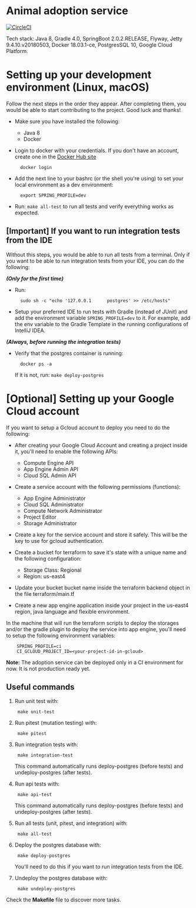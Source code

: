 # Animal adoption service

[![CircleCI](https://circleci.com/gh/rescued-animals-platform/adoption-service.svg?style=svg)](https://circleci.com/gh/rescued-animals-platform/adoption-service)


Tech stack: Java 8, Gradle 4.0, SpringBoot 2.0.2.RELEASE, Flyway, Jetty 9.4.10.v20180503, Docker 18.03.1-ce, PostgresSQL 10, Google Cloud Platform.

# Setting up your development environment (Linux, macOS)

Follow the next steps in the order they appear. After completing them, you would be able to start contributing to the project. Good luck and thanks!

- Make sure you have installed the following:
    - Java 8
    - Docker
    
- Login to docker with your credentials. If you don't have an account, create one in the [Docker Hub site](https://hub.docker.com/)

        docker login

- Add the next line to your bashrc (or the shell you're using) to set your local environment as a dev environment:

        export SPRING_PROFILE=dev
 
- Run: `make all-test` to run all tests and verify everything works as expected.

## [Important] If you want to run integration tests from the IDE

Without this steps, you would be able to run all tests from a terminal. Only if you want to be able to run integration tests from your IDE, you can do the following:

_**(Only for the first time)**_
  
- Run:
        
        sudo sh -c "echo '127.0.0.1      postgres' >> /etc/hosts"
        
- Setup your preferred IDE to run tests with Gradle (instead of JUnit) and add the environment variable `SPRING_PROFILE=dev` to it. For example, add the env variable to the Gradle Template in the running configurations of IntelliJ IDEA.

_**(Always, before running the integration tests)**_

- Verify that the postgres container is running:

        docker ps -a    
  
  If it is not, run: `make deploy-postgres`
  
 
# [Optional] Setting up your Google Cloud account

If you want to setup a Gcloud account to deploy you need to do the following:

- After creating your Google Cloud Account and creating a project inside it, you'll need to enable the following APIs:
    - Compute Engine API
    - App Engine Admin API
    - Cloud SQL Admin API
    
- Create a service account with the following permissions (functions):
    - App Engine Administrator
    - Cloud SQL Administrator
    - Compute Network Administrator
    - Project Editor
    - Storage Administrator
    
- Create a key for the service account and store it safely. This will be the key to use for gcloud authentication.
    
-  Create a bucket for terraform to save it's state with a unique name and the following configuration:
    - Storage Class: Regional
    - Region: us-east4
    
- Update your bucket bucket name inside the terraform backend object in the file terraform/main.tf
    
- Create a new app engine application inside your project in the us-east4 region, java language and flexible environment.

In the machine that will run the terraform scripts to deploy the storages and/or the gradle plugin to deploy the service into app engine, you'll need to setup the following environment variables:
        
        SPRING_PROFILE=ci
        CI_GCLOUD_PROJECT_ID=<your-project-id-in-gcloud>

**Note:** The adoption service can be deployed only in a CI environment for now. It is not production ready yet.  
        
## Useful commands

1. Run unit test with:
        
        make unit-test

2. Run pitest (mutation testing) with:
    
        make pitest

3. Run integration tests with:

        make integration-test
   
   This command automatically runs deploy-postgres (before tests) and undeploy-postgres (after tests).

4. Run api tests with:

        make api-test
   
   This command automatically runs deploy-postgres (before tests) and undeploy-postgres (after tests).

5. Run all tests (unit, pitest, and integration) with:

        make all-test

6. Deploy the postgres database with:

        make deploy-postgres
   
   You'll need to do this if you want to run integration tests from the IDE.

7. Undeploy the postgres database with:

        make undeploy-postgres
        

Check the **Makefile** file to discover more tasks.
